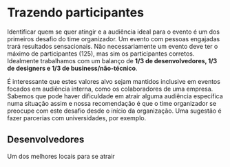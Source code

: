 # Trazendo participantes
Identificar quem se quer atingir e a audiência ideal para o evento é um dos primeiros desafio do time organizador. Um evento com pessoas engajadas trará resultados sensacionais. Não necessariamente um evento deve ter o máximo de participantes (125), mas sim os participantes corretos. Idealmente trabalhamos com um balanço de **1/3 de desenvolvedores, 1/3 de designers e 1/3 de business/não-técnico**. 

É interessante que estes valores alvo sejam mantidos inclusive em eventos focados em audiência interna, como os colaboradores de uma empresa. Sabemos que pode haver dificuldade em atrair alguma audiência específica numa situação assim e nossa recomendação é que o time organizador se preocupe com este desafio desde o início da organização. Uma sugestão é fazer parcerias com universidades, por exemplo. 


## Desenvolvedores
Um dos melhores locais para se atrair
